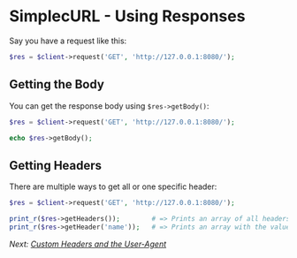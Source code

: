 # SimplecURL - Using Responses

Say you have a request like this:

```php
$res = $client->request('GET', 'http://127.0.0.1:8080/');
```

## Getting the Body

You can get the response body using `$res->getBody()`:

```php
$res = $client->request('GET', 'http://127.0.0.1:8080/');

echo $res->getBody();
```

## Getting Headers

There are multiple ways to get all or one specific header:

```php
$res = $client->request('GET', 'http://127.0.0.1:8080/');

print_r($res->getHeaders());        # => Prints an array of all headers and their values: ['Header' => [ 0 => 'Value']]
print_r($res->getHeader('name'));   # => Prints an array with the value of the header "name": [0 => 'Value']
```

*Next: [Custom Headers and the User-Agent](custom-headers-and-the-user-agent.md)*
